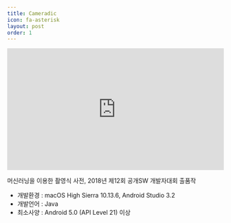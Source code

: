 ```yaml
---
title: Cameradic
icon: fa-asterisk
layout: post
order: 1
---
```

<style>
  .youtubeWrap {
    position: relative;
    width: 100%;
    padding-bottom: 56.25%;
  }
  .youtubeWrap iframe {
    position: absolute;
    width: 100%;
    height: 100%;
  }
</style>
<div class="youtubeWrap"><iframe width="560" height="315" src="https://www.youtube.com/embed/eSzmsdFhwlE" frameborder="0" allow="autoplay; encrypted-media" allowfullscreen></iframe></div>

머신러닝을 이용한 촬영식 사전, 2018년 제12회 공개SW 개발자대회 출품작

- 개발환경 : macOS High Sierra 10.13.6, Android Studio 3.2
- 개발언어 : Java
- 최소사양 : Android 5.0 (API Level 21) 이상
